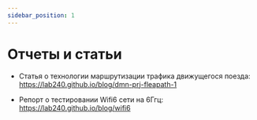 ```yaml
---
sidebar_position: 1
---
```


# Отчеты и статьи

- Статья о технологии маршрутизации трафика движущегося поезда: https://lab240.github.io/blog/dmn-prj-fleapath-1
  
- Репорт о тестировании Wifi6 сети на 6Ггц: 
  https://lab240.github.io/blog/wifi6
  
